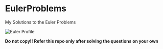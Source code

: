 # EulerProblems
My Solutions to the Euler Problems


![Euler Profile](https://projecteuler.net/profile/udit7395.png)

**Do not copy!! Refer this repo only after solving the questions on your own**
